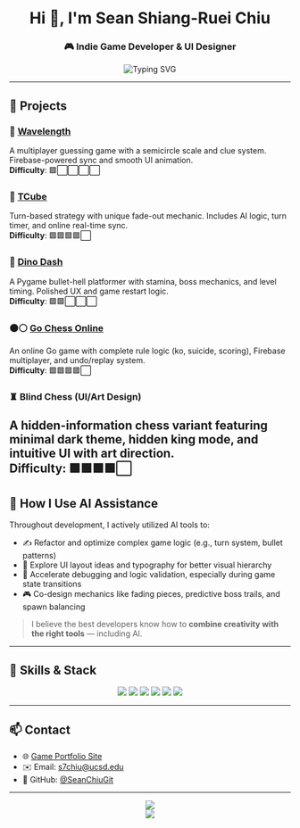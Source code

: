 <h1 align="center">Hi 👋, I'm Sean Shiang-Ruei Chiu</h1>
<h3 align="center">🎮 Indie Game Developer & UI Designer</h3>

<p align="center">
  <img src="https://readme-typing-svg.demolab.com?font=Fira+Code&size=24&duration=2500&pause=1000&center=true&vCenter=true&multiline=true&width=700&height=100&lines=Building+Worlds,+One+Pixel+at+a+Time.;Gameplay+Design+%7C+Art+Direction+%7C+Dev+Tooling" alt="Typing SVG" />
</p>

---

## 🚀 Projects

### 🎯 [Wavelength](https://github.com/SeanChiuGit/wavelength)  
A multiplayer guessing game with a semicircle scale and clue system. Firebase-powered sync and smooth UI animation.  
**Difficulty**: 🟩⬜⬜⬜⬜


### 🧠 [TCube](https://github.com/SeanChiuGit/tcube)  
Turn-based strategy with unique fade-out mechanic. Includes AI logic, turn timer, and online real-time sync.  
**Difficulty**: 🟩🟩🟩🟩⬜

### 🦖 [Dino Dash](https://github.com/SeanChiuGit/dino-dash)  
A Pygame bullet-hell platformer with stamina, boss mechanics, and level timing. Polished UX and game restart logic.  
**Difficulty**: 🟩🟩⬜⬜⬜

### ⚫⚪ [Go Chess Online](https://github.com/SeanChiuGit/gochessonline)  
An online Go game with complete rule logic (ko, suicide, scoring), Firebase multiplayer, and undo/replay system.  
**Difficulty**: 🟩🟩🟩🟩⬜

### ♜ Blind Chess (UI/Art Design)  
A hidden-information chess variant featuring minimal dark theme, hidden king mode, and intuitive UI with art direction.  
**Difficulty**: 🟩🟩🟩🟩⬜
---

## 🤖 How I Use AI Assistance

Throughout development, I actively utilized AI tools to:
- ✍️ Refactor and optimize complex game logic (e.g., turn system, bullet patterns)
- 🎨 Explore UI layout ideas and typography for better visual hierarchy
- 🧪 Accelerate debugging and logic validation, especially during game state transitions
- 🎮 Co-design mechanics like fading pieces, predictive boss trails, and spawn balancing

> I believe the best developers know how to **combine creativity with the right tools** — including AI.

---

## 🎨 Skills & Stack

<p align="center">
  <img src="https://img.shields.io/badge/-Python-3776AB?style=for-the-badge&logo=python&logoColor=white"/>
  <img src="https://img.shields.io/badge/-TypeScript-3178C6?style=for-the-badge&logo=typescript&logoColor=white"/>
  <img src="https://img.shields.io/badge/-React%20Native-20232A?style=for-the-badge&logo=react&logoColor=61DAFB"/>
  <img src="https://img.shields.io/badge/-Unity-000000?style=for-the-badge&logo=unity&logoColor=white"/>
  <img src="https://img.shields.io/badge/-Firebase-FFCA28?style=for-the-badge&logo=firebase&logoColor=white"/>
  <img src="https://img.shields.io/badge/-Figma-F24E1E?style=for-the-badge&logo=figma&logoColor=white"/>
</p>

---

## 📫 Contact

- 🌐 [Game Portfolio Site](https://seanchiugit.github.io/个人网站)
- ✉️ Email: s7chiu@ucsd.edu  
- 🐙 GitHub: [@SeanChiuGit](https://github.com/SeanChiuGit)

---

<p align="center">
  <img src="https://github-readme-stats.vercel.app/api?username=SeanChiuGit&show_icons=true&theme=tokyonight&hide_border=true" />
  <br>
  <img src="https://github-readme-streak-stats.herokuapp.com/?user=SeanChiuGit&theme=tokyonight&hide_border=true" />
</p>

